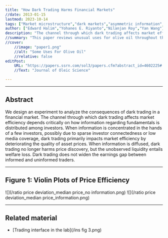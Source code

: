 ```yaml
---
title: "How Dark Trading Harms Financial Markets" 
//date: 2013-01-15
lastmod: 2023-10-14
tags: ["Market microstructure","dark markets","asymmetric information","the efficiency of security markets","experiments"]
author: ["Edward Halim","Yohanes E. Riyanto","Nilanjan Roy","Yan Wang"]
description: "The channel through which dark trading affects market efficiency depends critically on how information regarding fundamentals is distributed among investors." 
//summary: "This paper reviews unusual uses for olive oil throughout the Mediterranean world. It highlights in particular the challengs arising from excessive or unorthodox consumption of olive oil." 
//cover:
    //image: "paper1.png"
    //alt: "Some Uses For Olive Oil"
    //relative: false
editPost:
    URL: "https://papers.ssrn.com/sol3/papers.cfm?abstract_id=4602225#:~:text=When%20information%20is%20diffused%2C%20dark,between%20informed%20and%20uninformed%20traders."
    //Text: "Journal of Oleic Science"

---
```


---

## Abstract

We design an experiment to analyze the consequences of dark trading in a financial market. The channel through which dark trading affects market efficiency depends critically on how information regarding fundamentals is distributed among investors. When information is concentrated in the hands of a few investors, possibly due to sparse investor connectedness or low media coverage, dark trading primarily impacts market efficiency by deteriorating the quality of asset prices. When information is diffused, dark trading no longer harms price discovery, but the unobserved liquidity entails welfare loss. Dark trading does not widen the earnings gap between informed and uninformed traders.

---

## Figure 1: Violin Plots of Price Efficiency

![](/ratio price deviation_median price_no information.png)
![](/ratio price deviation_median price_information.png)

---


## Related material

+ [Trading interface in the lab](/ins fig 3.png)
